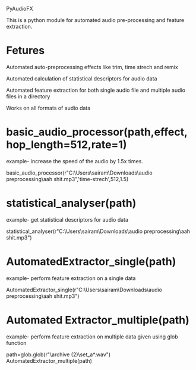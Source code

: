 PyAudioFX

This is a python module for automated audio pre-processing and feature extraction. 

# Fetures
Automated auto-preprocessing effects like trim, time strech and remix

Automated calculation of statistical descriptors for audio data

Automated feature extraction for both single audio file and multiple audio files in a directory

Works on all formats of audio data



# basic_audio_processor(path,effect,hop_length=512,rate=1)

example- increase the speed of the audio by 1.5x times.

basic_audio_processor(r"C:\Users\sairam\Downloads\audio preprocessing\aah shit.mp3",'time-strech',512,1.5)

# statistical_analyser(path)

example- get statistical descriptors for audio data

statistical_analyser(r"C:\Users\sairam\Downloads\audio preprocessing\aah shit.mp3")

# AutomatedExtractor_single(path)

example- perform feature extraction on a single data

AutomatedExtractor_single(r"C:\Users\sairam\Downloads\audio preprocessing\aah shit.mp3")

# Automated Extractor_multiple(path)

example- perform feature extraction on multiple data given using glob function

path=glob.glob(r"\archive (2)\set_a\*.wav")
AutomatedExtractor_multiple(path)